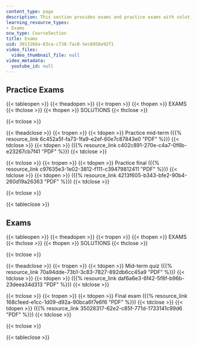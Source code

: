 ```yaml
---
content_type: page
description: This section provides exams and practice exams with solutions.
learning_resource_types:
- Exams
ocw_type: CourseSection
title: Exams
uid: 3013268a-83ca-c738-7ac0-5ec6958e92f1
video_files:
  video_thumbnail_file: null
video_metadata:
  youtube_id: null
---
```


Practice Exams
--------------

{{< tableopen >}}
{{< theadopen >}}
{{< tropen >}}
{{< thopen >}}
EXAMS
{{< thclose >}}
{{< thopen >}}
SOLUTIONS
{{< thclose >}}

{{< trclose >}}

{{< theadclose >}}
{{< tropen >}}
{{< tdopen >}}
Practice mid-term ({{% resource_link 6c452a5f-fa73-1fa9-e2ef-60e7c87843e0 "PDF" %}})
{{< tdclose >}}
{{< tdopen >}}
({{% resource_link c402c891-270e-c4a7-0f6b-e23267cb7f41 "PDF" %}})
{{< tdclose >}}

{{< trclose >}}
{{< tropen >}}
{{< tdopen >}}
Practice final ({{% resource_link c97635e3-1e02-3812-f111-c39479812411 "PDF" %}})
{{< tdclose >}}
{{< tdopen >}}
({{% resource_link 4213f605-b343-bfe2-90b4-260d19a26363 "PDF" %}})
{{< tdclose >}}

{{< trclose >}}

{{< tableclose >}}

Exams
-----

{{< tableopen >}}
{{< theadopen >}}
{{< tropen >}}
{{< thopen >}}
EXAMS
{{< thclose >}}
{{< thopen >}}
SOLUTIONS
{{< thclose >}}

{{< trclose >}}

{{< theadclose >}}
{{< tropen >}}
{{< tdopen >}}
Mid-term quiz ({{% resource_link 70a94dde-73b1-3c83-7827-892db6cc45a9 "PDF" %}})
{{< tdclose >}}
{{< tdopen >}}
({{% resource_link daf6a6e3-6f42-5f8f-b96b-23deea34d313 "PDF" %}})
{{< tdclose >}}

{{< trclose >}}
{{< tropen >}}
{{< tdopen >}}
Final exam ({{% resource_link 168c1eed-e1cc-1d09-d92a-90bca6f7e6f6 "PDF" %}})
{{< tdclose >}}
{{< tdopen >}}
({{% resource_link 35028317-62e2-c85f-771d-1733141c99d6 "PDF" %}})
{{< tdclose >}}

{{< trclose >}}

{{< tableclose >}}